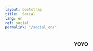 ```yaml
---
layout: bootstrap
title:  Social
lang: en
ref: social
permalink: "/social_en/"
---
```

<h3 align="center">YOYO</h3>
